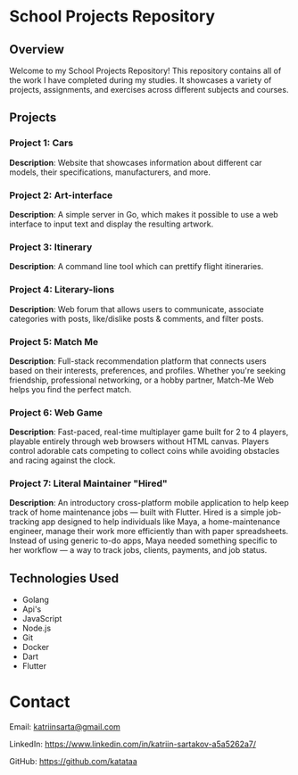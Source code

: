 # School Projects Repository

## Overview
Welcome to my School Projects Repository! This repository contains all of the work I have completed during my studies. It showcases a variety of projects, assignments, and exercises across different subjects and courses.


## Projects
### Project 1: Cars
**Description**: Website that showcases information about different car models, their specifications, manufacturers, and more.

### Project 2: Art-interface
**Description**: A simple server in Go, which makes it possible to use a web interface to input text and display the resulting artwork.

### Project 3: Itinerary
**Description**: A command line tool which can prettify flight itineraries.

### Project 4: Literary-lions
**Description**: Web forum that allows users to communicate, associate categories with posts, like/dislike posts & comments, and filter posts.

### Project 5: Match Me
**Description**: Full-stack recommendation platform that connects users based on their interests, preferences, and profiles. Whether you're seeking friendship, professional networking, or a hobby partner, Match-Me Web helps you find the perfect match.

### Project 6: Web Game
**Description**: Fast-paced, real-time multiplayer game built for 2 to 4 players, playable entirely through web browsers without HTML canvas. Players control adorable cats competing to collect coins while avoiding obstacles and racing against the clock.

### Project 7: Literal Maintainer "Hired" 
**Description**: An introductory cross-platform mobile application to help keep track of home maintenance jobs — built with Flutter. Hired is a simple job-tracking app designed to help individuals like Maya, a home-maintenance engineer, manage their work more efficiently than with paper spreadsheets. Instead of using generic to-do apps, Maya needed something specific to her workflow — a way to track jobs, clients, payments, and job status.

## Technologies Used
- Golang
- Api's
- JavaScript
- Node.js
- Git
- Docker
- Dart
- Flutter

# Contact
Email: katriinsarta@gmail.com

LinkedIn: https://www.linkedin.com/in/katriin-sartakov-a5a5262a7/

GitHub: https://github.com/katataa

